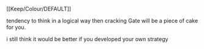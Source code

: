[[Keep/Colour/DEFAULT]] 

tendency to think in a logical way then cracking Gate will be a piece of cake for you.

i still think it would be better if you developed your own strategy
